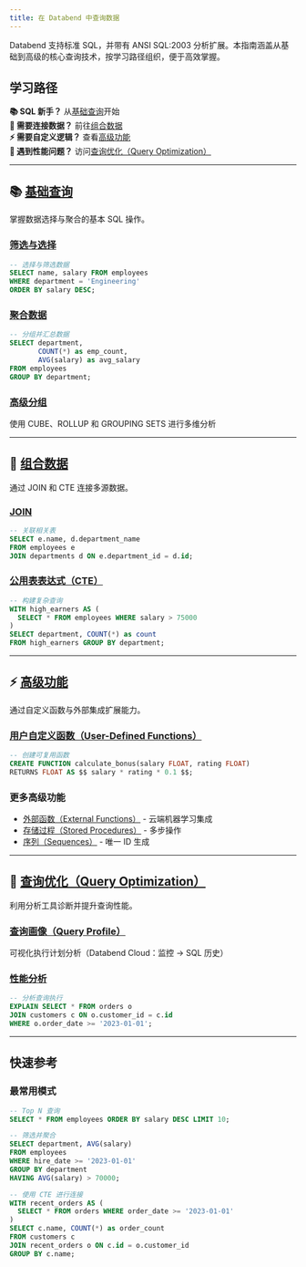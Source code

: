 ```yaml
---
title: 在 Databend 中查询数据
---
```


Databend 支持标准 SQL，并带有 ANSI SQL:2003 分析扩展。本指南涵盖从基础到高级的核心查询技术，按学习路径组织，便于高效掌握。

## 学习路径

**📚 SQL 新手？** 从[基础查询](./00-basics/index.md)开始  
**🔗 需要连接数据？** 前往[组合数据](./01-combining-data/index.md)  
**⚡ 需要自定义逻辑？** 查看[高级功能](./02-advanced/index.md)  
**🚀 遇到性能问题？** 访问[查询优化（Query Optimization）](./03-optimization/index.md)

---

## 📚 [基础查询](./00-basics/index.md)

掌握数据选择与聚合的基本 SQL 操作。

### [筛选与选择](./00-basics/filtering-selection.md)
```sql
-- 选择与筛选数据
SELECT name, salary FROM employees 
WHERE department = 'Engineering' 
ORDER BY salary DESC;
```

### [聚合数据](./00-basics/aggregating-data.md)
```sql
-- 分组并汇总数据
SELECT department, 
       COUNT(*) as emp_count,
       AVG(salary) as avg_salary
FROM employees 
GROUP BY department;
```

### [高级分组](./00-basics/groupby/index.md)
使用 CUBE、ROLLUP 和 GROUPING SETS 进行多维分析

---

## 🔗 [组合数据](./01-combining-data/index.md)

通过 JOIN 和 CTE 连接多源数据。

### [JOIN](./01-combining-data/joins.md)
```sql
-- 关联相关表
SELECT e.name, d.department_name
FROM employees e
JOIN departments d ON e.department_id = d.id;
```

### [公用表表达式（CTE）](./01-combining-data/cte.md)
```sql
-- 构建复杂查询
WITH high_earners AS (
  SELECT * FROM employees WHERE salary > 75000
)
SELECT department, COUNT(*) as count
FROM high_earners GROUP BY department;
```

---

## ⚡ [高级功能](./02-advanced/index.md)

通过自定义函数与外部集成扩展能力。

### [用户自定义函数（User-Defined Functions）](./02-advanced/udf.md)
```sql
-- 创建可复用函数
CREATE FUNCTION calculate_bonus(salary FLOAT, rating FLOAT)
RETURNS FLOAT AS $$ salary * rating * 0.1 $$;
```

### 更多高级功能
- [外部函数（External Functions）](./02-advanced/external-function.md) - 云端机器学习集成
- [存储过程（Stored Procedures）](./02-advanced/stored-procedure.md) - 多步操作
- [序列（Sequences）](./02-advanced/sequences.md) - 唯一 ID 生成

---

## 🚀 [查询优化（Query Optimization）](./03-optimization/index.md)

利用分析工具诊断并提升查询性能。

### [查询画像（Query Profile）](./03-optimization/query-profile.md)
可视化执行计划分析（Databend Cloud：监控 → SQL 历史）

### [性能分析](./03-optimization/query-hash.md)
```sql
-- 分析查询执行
EXPLAIN SELECT * FROM orders o
JOIN customers c ON o.customer_id = c.id
WHERE o.order_date >= '2023-01-01';
```

---

## 快速参考

### 最常用模式
```sql
-- Top N 查询
SELECT * FROM employees ORDER BY salary DESC LIMIT 10;

-- 筛选并聚合
SELECT department, AVG(salary) 
FROM employees 
WHERE hire_date >= '2023-01-01'
GROUP BY department
HAVING AVG(salary) > 70000;

-- 使用 CTE 进行连接
WITH recent_orders AS (
  SELECT * FROM orders WHERE order_date >= '2023-01-01'
)
SELECT c.name, COUNT(*) as order_count
FROM customers c
JOIN recent_orders o ON c.id = o.customer_id
GROUP BY c.name;
```